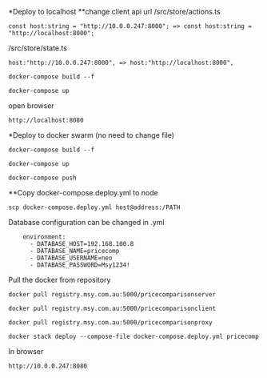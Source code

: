 *Deploy to localhost
**change client api url
/src/store/actions.ts
```
const host:string = "http://10.0.0.247:8000"; => const host:string = "http://localhost:8000";
```
/src/store/state.ts
```
host:"http://10.0.0.247:8000", => host:"http://localhost:8000",
```
```
docker-compose build --f
```
```
docker-compose up
```

open browser
```
http://localhost:8080
```

*Deploy to docker swarm (no need to change file)

```
docker-compose build --f
```
```
docker-compose up
```
```
docker-compose push
```

**Copy docker-compose.deploy.yml to node
```
scp docker-compose.deploy.yml host@address:/PATH 
```

Database configuration can be changed in .yml 
```
    environment:
      - DATABASE_HOST=192.168.100.8
      - DATABASE_NAME=pricecomp
      - DATABASE_USERNAME=neo
      - DATABASE_PASSWORD=Msy1234!
```

Pull the docker from repository
```
docker pull registry.msy.com.au:5000/pricecomparisonserver
```
```
docker pull registry.msy.com.au:5000/pricecomparisonclient
```
```
docker pull registry.msy.com.au:5000/pricecomparisonproxy
```
```
docker stack deploy --compose-file docker-compose.deploy.yml pricecomp 
```

In browser
```
http://10.0.0.247:8080
```
